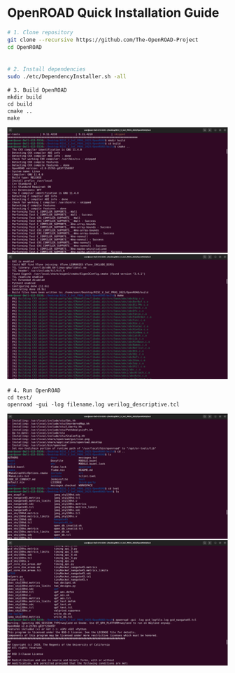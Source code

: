 # OpenROAD Quick Installation Guide

```bash
# 1. Clone repository
git clone --recursive https://github.com/The-OpenROAD-Project
cd OpenROAD


# 2. Install dependencies
sudo ./etc/DependencyInstaller.sh -all
```

```
# 3. Build OpenROAD
mkdir build
cd build
cmake ..
make
```
![OpenROAD Installation Diagram](https://github.com/Sam25-GitHub/RISC-V-SoC-TAPEOUT_OPENROAD/blob/main/INSTALLATION/2_openroad.jpg?raw=true)
![OpenROAD Installation Diagram](https://github.com/Sam25-GitHub/RISC-V-SoC-TAPEOUT_OPENROAD/blob/main/INSTALLATION/3_openroad.jpg?raw=true)

```
# 4. Run OpenROAD
cd test/
openroad -gui -log filename.log verilog_descriptive.tcl
```
![OpenROAD Installation Diagram](https://github.com/Sam25-GitHub/RISC-V-SoC-TAPEOUT_OPENROAD/blob/main/INSTALLATION/4-openroad.jpg?raw=true)
![OpenROAD Installation Diagram](https://github.com/Sam25-GitHub/RISC-V-SoC-TAPEOUT_OPENROAD/blob/main/INSTALLATION/5_openroad.jpg?raw=true)
